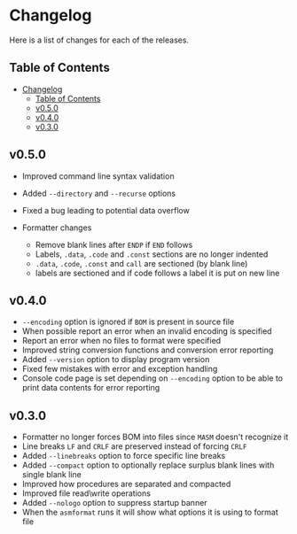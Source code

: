 # Changelog

Here is a list of changes for each of the releases.

## Table of Contents

- [Changelog](#changelog)
  - [Table of Contents](#table-of-contents)
  - [v0.5.0](#v050)
  - [v0.4.0](#v040)
  - [v0.3.0](#v030)

## v0.5.0

- Improved command line syntax validation
- Added `--directory` and `--recurse` options
- Fixed a bug leading to potential data overflow

- Formatter changes

  - Remove blank lines after `ENDP` if `END` follows
  - Labels, `.data`, `.code` and `.const` sections are no longer indented
  - `.data`, `.code`, `.const` and `call` are sectioned (by blank line)
  - labels are sectioned and if code follows a label it is put on new line

## v0.4.0

- `--encoding` option is ignored if `BOM` is present in source file
- When possible report an error when an invalid encoding is specified
- Report an error when no files to format were specified
- Improved string conversion functions and conversion error reporting
- Added `--version` option to display program version
- Fixed few mistakes with error and exception handling
- Console code page is set depending on `--encoding` option to be able to print data
contents for error reporting

## v0.3.0

- Formatter no longer forces BOM into files since `MASM` doesn't recognize it
- Line breaks `LF` and `CRLF` are preserved instead of forcing `CRLF`
- Added `--linebreaks` option to force specific line breaks
- Added `--compact` option to optionally replace surplus blank lines with single blank line
- Improved how procedures are separated and compacted
- Improved file read\write operations
- Added `--nologo` option to suppress startup banner
- When the `asmformat` runs it will show what options it is using to format file
